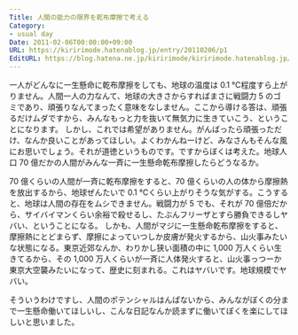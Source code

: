 ```yaml
---
Title: 人間の能力の限界を乾布摩擦で考える
Category:
- usual day
Date: 2011-02-06T00:00:00+09:00
URL: https://kiririmode.hatenablog.jp/entry/20110206/p1
EditURL: https://blog.hatena.ne.jp/kiririmode/kiririmode.hatenablog.jp/atom/entry/8454420450078211213
---
```



一人がどんなに一生懸命に乾布摩擦をしても、地球の温度は 0.1 ℃程度すら上がりません。人間一人の力なんて、地球の大きさからすればまさに戦闘力 5 のゴミであり、頑張りなんてまったく意味をなしません。ここから導ける答は、頑張るだけムダですから、みんなもっと力を抜いて無気力に生きていこう、ということになります。
しかし、これでは希望がありません。がんばったら頑張っただけ、なんか良いことがあってほしい。よくわかんねーけど、みなさんもそんな風にお思いでしょう。それが道徳というものです。ですからぼくは考えた。地球人口 70 億だかの人間がみんな一斉に一生懸命乾布摩擦したらどうなるか。

70 億くらいの人間が一斉に乾布摩擦をすると、70 億くらいの人の体から摩擦熱を放出するから、地球ぜんたいで 0.1 ℃くらい上がりそうな気がする。こうすると、地球は人間の存在をムシできません。戦闘力が 5 でも、それが 70 億倍だから、サイバイマンくらい余裕で殺せるし、たぶんフリーザとすら勝負できるしヤバい、ということになる。
しかも、人間がマジに一生懸命乾布摩擦をすると、摩擦熱にとどまらず、摩擦によっていつしか皮膚が発火するから、山火事みたいな状態になる。東京近郊なんか、わりかし狭い面積の中に 1,000 万人くらい生きてるから、その 1,000 万人くらいが一斉に人体発火すると、山火事っつーか東京大空襲みたいになって、歴史に刻まれる。これはヤバいです。地球規模でヤバい。

そういうわけですし、人間のポテンシャルはんぱないから、みんながぼくの分まで一生懸命働いてほしいし、こんな日記なんか読まずに働いてぼくを楽にしてほしいと思いました。
